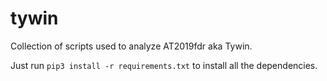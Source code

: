 # tywin
Collection of scripts used to analyze AT2019fdr aka Tywin.

Just run ```pip3 install -r requirements.txt``` to install all the dependencies.
